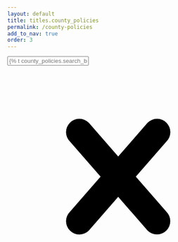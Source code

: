 ```yaml
---
layout: default
title: titles.county_policies
permalink: /county-policies
add_to_nav: true
order: 3
---
```

<script src="/assets/js/policies.js"></script>

<script id="js-county-policy-labels" type="application/json">
  {
    "vaccineInfo": "{% t policy.vaccine_info %}",
    "vaccineLocations": "{% t policy.vaccine_locations %}",
    "vaccineAppointments": "{% t policy.vaccine_appointments %}",
    "volunteerOpportunities": "{% t policy.volunteer_opportunities %}",
    "latestInfo": "{% t global.latest_info %}"
  }
</script>

<div
  class="bg-white w-96 flex items-center rounded-full
  focus:outline-none border border-gray-300
  hover:border-gray-500">
  <input
    class="js-county-filter rounded-s-full w-full px-4 text-gray-700 leading-tight focus:outline-none"
    placeholder="{% t county_policies.search_by_county %}"
  />
  <svg
    id="js-clear-button"
    class="invisible rounded-full p-2 fill-current h-12 w-12 text-gray-500 focus:outline-none"
    role="button"
    xmlns="http://www.w3.org/2000/svg"
    viewBox="0 0 20 20"><title>Clear</title><path d="M14.348 14.849a1.2 1.2 0 0 1-1.697 0L10 11.819l-2.651 3.029a1.2 1.2 0 1 1-1.697-1.697l2.758-3.15-2.759-3.152a1.2 1.2 0 1 1 1.697-1.697L10 8.183l2.651-3.031a1.2 1.2 0 1 1 1.697 1.697l-2.758 3.152 2.758 3.15a1.2 1.2 0 0 1 0 1.698z"/></svg>
</div>
<div id="js-autocomplete-results-location"></div>

<ul class="js-policies">

</ul>
